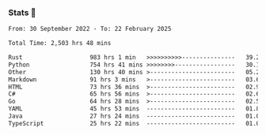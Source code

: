 ### Stats 👋
<!--START_SECTION:waka-->

```txt
From: 30 September 2022 - To: 22 February 2025

Total Time: 2,503 hrs 48 mins

Rust                   983 hrs 1 min   >>>>>>>>>>---------------   39.26 %
Python                 754 hrs 41 mins >>>>>>>>-----------------   30.14 %
Other                  130 hrs 40 mins >------------------------   05.22 %
Markdown               91 hrs 3 mins   >------------------------   03.64 %
HTML                   73 hrs 36 mins  >------------------------   02.94 %
C#                     65 hrs 56 mins  >------------------------   02.63 %
Go                     64 hrs 28 mins  >------------------------   02.58 %
YAML                   45 hrs 53 mins  -------------------------   01.83 %
Java                   27 hrs 24 mins  -------------------------   01.09 %
TypeScript             25 hrs 22 mins  -------------------------   01.01 %
```

<!--END_SECTION:waka-->

<!--
**buhaytza2005/buhaytza2005** is a ✨ _special_ ✨ repository because its `README.md` (this file) appears on your GitHub profile.

Here are some ideas to get you started:

- 🔭 I’m currently working on ...
- 🌱 I’m currently learning ...
- 👯 I’m looking to collaborate on ...
- 🤔 I’m looking for help with ...
- 💬 Ask me about ...
- 📫 How to reach me: ...
- 😄 Pronouns: ...
- ⚡ Fun fact: ...
-->


